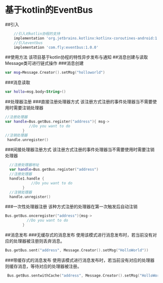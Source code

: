 # 基于kotlin的EventBus

##引入
```gradle
    //引入对kotlin协程的支持
    implementation 'org.jetbrains.kotlinx:kotlinx-coroutines-android:1.2.0'
    //引入eventbus
    implementation 'com.fly:eventbus:1.0.0'
```
##使用方法
   该项目基于kotlin协程的特性异步发布与通知
##消息创建与读取
Message类可进行链式操作
###消息创建
```kotlin
var msg=Message.Creator().setMsg("holloworld")
```
###消息读取
```kotlin
var hollo=msg.body<String>()
```
##处理器注册
###直接注册处理器方式
该注册方式注册的事件处理器当不需要使用时需要注销处理器
```kotlin
//注册处理器
var handle=Bus.getBus.register("address"){ msg->
           //Do you want to do
        }
//注销处理器
 handle.unregister()
```
###间接处理器注册方式
该注册方式注册的事件处理器当不需要使用时需要注销处理器
```kotlin
  //注册处理器地址
  var handle=Bus.getBus.register("address")
  //注册处理器
  handle1.handle { 
            //Do you want to do 
        }
  //注销处理器
  handle.unregister()
```
###一次性处理器注册
该种方式注册的处理器在第一次触发后自动注销
```kotlin
Bus.getBus.onceregister("address"){msg->
          //Do you want to do   
        }
```
##消息发布
###无缓存式的消息发布
使用该模式进行消息发布时，若当前没有对应的处理器被注册则丢弃消息。
```kotlin
Bus.getBus.sent("address", Message.Creator().setMsg("HolloWorld"))
```
###带缓存式的消息发布
使用该模式进行消息发布时，若当前没有对应的处理器则缓存消息，等待对应的处理器被注册。
```kotlin
 Bus.getBus.sentwithCache("address", Message.Creator().setMsg("HolloWorld"))
```





